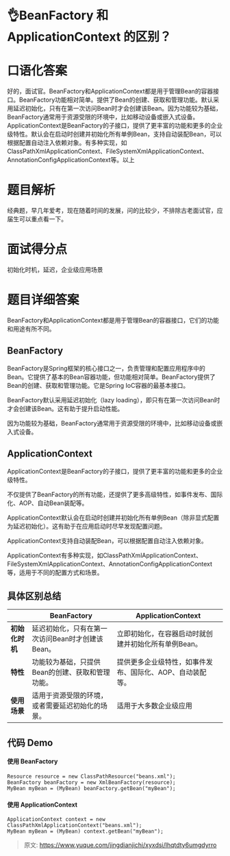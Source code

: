 # 👌BeanFactory 和 ApplicationContext 的区别？

# 口语化答案
好的，面试官。BeanFactory和ApplicationContext都是用于管理Bean的容器接口。BeanFactory功能相对简单。提供了Bean的创建、获取和管理功能。默认采用延迟初始化，只有在第一次访问Bean时才会创建该Bean。因为功能较为基础，BeanFactory通常用于资源受限的环境中，比如移动设备或嵌入式设备。ApplicationContext是BeanFactory的子接口，提供了更丰富的功能和更多的企业级特性。默认会在启动时创建并初始化所有单例Bean，支持自动装配Bean，可以根据配置自动注入依赖对象。有多种实现，如ClassPathXmlApplicationContext、FileSystemXmlApplicationContext、AnnotationConfigApplicationContext等。以上

# 题目解析
经典题，早几年爱考，现在随着时间的发展，问的比较少，不排除古老面试官，应届生可以重点看一下。

# 面试得分点
初始化时机，延迟，企业级应用场景

# 题目详细答案
BeanFactory和ApplicationContext都是用于管理Bean的容器接口，它们的功能和用途有所不同。

## BeanFactory
BeanFactory是Spring框架的核心接口之一，负责管理和配置应用程序中的Bean。它提供了基本的Bean容器功能，但功能相对简单。BeanFactory提供了Bean的创建、获取和管理功能。它是Spring IoC容器的最基本接口。

BeanFactory默认采用延迟初始化（lazy loading），即只有在第一次访问Bean时才会创建该Bean。这有助于提升启动性能。

因为功能较为基础，BeanFactory通常用于资源受限的环境中，比如移动设备或嵌入式设备。

## ApplicationContext
ApplicationContext是BeanFactory的子接口，提供了更丰富的功能和更多的企业级特性。

不仅提供了BeanFactory的所有功能，还提供了更多高级特性，如事件发布、国际化、AOP、自动Bean装配等。

ApplicationContext默认会在启动时创建并初始化所有单例Bean（除非显式配置为延迟初始化）。这有助于在应用启动时尽早发现配置问题。

ApplicationContext支持自动装配Bean，可以根据配置自动注入依赖对象。

ApplicationContext有多种实现，如ClassPathXmlApplicationContext、FileSystemXmlApplicationContext、AnnotationConfigApplicationContext等，适用于不同的配置方式和场景。

## 具体区别总结
| | BeanFactory | ApplicationContext |
| --- | --- | --- |
| **初始化时机** | 延迟初始化，只有在第一次访问Bean时才创建该Bean。 | 立即初始化，在容器启动时就创建并初始化所有单例Bean。 |
| **特性** | 功能较为基础，只提供Bean的创建、获取和管理功能。 | 提供更多企业级特性，如事件发布、国际化、AOP、自动装配等。 |
| **使用场景** | 适用于资源受限的环境，或者需要延迟初始化的场景。 | 适用于大多数企业级应用 |


## 代码 Demo
#### 使用 BeanFactory
```plain
Resource resource = new ClassPathResource("beans.xml");
BeanFactory beanFactory = new XmlBeanFactory(resource);
MyBean myBean = (MyBean) beanFactory.getBean("myBean");
```

#### 使用 ApplicationContext
```plain
ApplicationContext context = new ClassPathXmlApplicationContext("beans.xml");
MyBean myBean = (MyBean) context.getBean("myBean");
```



> 原文: <https://www.yuque.com/jingdianjichi/xyxdsi/lhqtdty6umgdyrro>